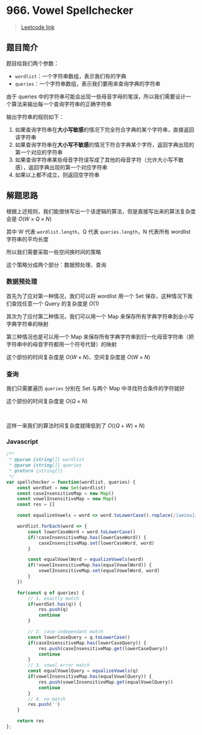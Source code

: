 # 966. Vowel Spellchecker

> [Leetcode link](https://leetcode.com/problems/vowel-spellchecker)

## 题目简介

题目给我们两个参数：

- `wordlist`：一个字符串数组，表示我们有的字典
- `queries`：一个字符串数组，表示我们要用来查询字典的字符串

由于 queries 中的字符串可能会出现一些母音字母的笔误，所以我们需要设计一个算法来输出每一个查询字符串的正确字符串

输出字符串的规则如下：

1. 如果查询字符串在**大小写敏感**的情况下完全符合字典的某个字符串，直接返回该字符串
2. 如果查询字符串在**大小写不敏感**的情况下符合字典某个字符，返回字典出现的第一个对应的字符串
3. 如果查询字符串某些母音字符误写成了其他的母音字符（允许大小写不敏感），返回字典出现的第一个对应字符串
4. 如果以上都不成立，则返回空字符串

## 解题思路

根据上述规则，我们能很快写出一个该逻辑的算法，但是直接写出来的算法复杂度会是 $O(W \times Q \times N)$

其中 W 代表 `wordlist.length`，Q 代表 `queries.length`，N 代表所有 wordlist 字符串的平均长度

所以我们需要采取一些空间换时间的策略

这个策略分成两个部分：数据预处理、查询

### 数据预处理

首先为了应对第一种情况，我们可以将 wordlist 用一个 Set 保存，这种情况下我们查找任意一个 Query 的复杂度是 $O(1)$

其次为了应付第二种情况，我们可以用一个 Map 来保存所有字典字符串到全小写字典字符串的映射

第三种情况也是可以用一个 Map 来保存所有字典字符串到归一化母音字符串（把字符串中的母音字符都用一个符号代替）的映射

这个部份的时间复杂度是 $O(W \times N)$、空间复杂度是 $O(W \times N)$

### 查询

我们只需要遍历 `queries` 分别在 Set 与两个 Map 中寻找符合条件的字符就好

这个部份的时间复杂度是 $O(Q \times N)$

<br />

这样一来我们的算法时间复杂度就降低到了 $O((Q + W) \times N)$

### Javascript

```javascript
/**
 * @param {string[]} wordlist
 * @param {string[]} queries
 * @return {string[]}
 */
var spellchecker = function(wordlist, queries) {
    const wordSet = new Set(wordlist)
    const caseInsensitiveMap = new Map()
    const vowelInsensitiveMap = new Map()
    const res = []

    const equalizeVowels = word => word.toLowerCase().replace(/[aeiou]/g, '@')

    wordlist.forEach(word => {
        const lowerCaseWord = word.toLowerCase()
        if(!caseInsensitiveMap.has(lowerCaseWord)) {
            caseInsensitiveMap.set(lowerCaseWord, word)
        }

        const equalVowelWord = equalizeVowels(word)
        if(!vowelInsensitiveMap.has(equalVowelWord)) {
            vowelInsensitiveMap.set(equalVowelWord, word)
        }
    })

    for(const q of queries) {
        // 1. exactly match
        if(wordSet.has(q)) {
            res.push(q)
            continue
        }

        // 2. case-independant match
        const lowerCaseQuery = q.toLowerCase()
        if(caseInsensitiveMap.has(lowerCaseQuery)) {
            res.push(caseInsensitiveMap.get(lowerCaseQuery))
            continue
        }
        // 3. vowel error match
        const equalVowelQuery = equalizeVowels(q)
        if(vowelInsensitiveMap.has(equalVowelQuery)) {
            res.push(vowelInsensitiveMap.get(equalVowelQuery))
            continue
        }
        // 4. no match
        res.push('')
    }

    return res
};
```